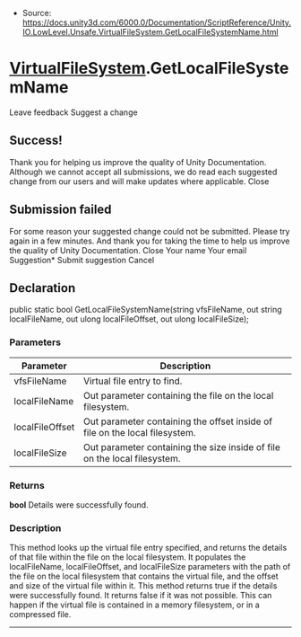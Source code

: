 * Source: https://docs.unity3d.com/6000.0/Documentation/ScriptReference/Unity.IO.LowLevel.Unsafe.VirtualFileSystem.GetLocalFileSystemName.html

#  [VirtualFileSystem](https://docs.unity3d.com/6000.0/Documentation/ScriptReference/Unity.IO.LowLevel.Unsafe.VirtualFileSystem.html).GetLocalFileSystemName
Leave feedback
Suggest a change
## Success!
Thank you for helping us improve the quality of Unity Documentation. Although we cannot accept all submissions, we do read each suggested change from our users and will make updates where applicable.
Close
## Submission failed
For some reason your suggested change could not be submitted. Please <a>try again</a> in a few minutes. And thank you for taking the time to help us improve the quality of Unity Documentation.
Close
Your name Your email Suggestion* Submit suggestion
Cancel
## Declaration
public static bool GetLocalFileSystemName(string vfsFileName, out string localFileName, out ulong localFileOffset, out ulong localFileSize); 
### Parameters
Parameter | Description  
---|---  
vfsFileName | Virtual file entry to find.  
localFileName | Out parameter containing the file on the local filesystem.  
localFileOffset | Out parameter containing the offset inside of file on the local filesystem.  
localFileSize | Out parameter containing the size inside of file on the local filesystem.  
### Returns
**bool** Details were successfully found. 
### Description
This method looks up the virtual file entry specified, and returns the details of that file within the file on the local filesystem.
It populates the localFileName, localFileOffset, and localFileSize parameters with the path of the file on the local filesystem that contains the virtual file, and the offset and size of the virtual file within it. This method returns true if the details were successfully found. It returns false if it was not possible. This can happen if the virtual file is contained in a memory filesystem, or in a compressed file.
* * *
